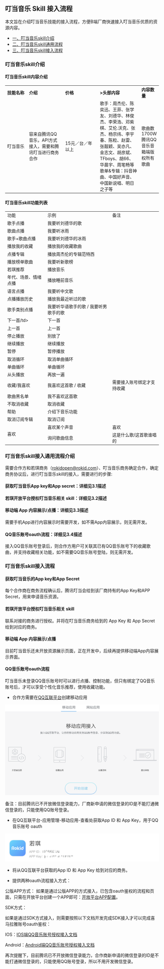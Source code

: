 ## 叮当音乐 Skill 接入流程

本文旨在介绍叮当音乐技能的接入流程，方便B端厂商快速接入叮当音乐优质的资源内容。

* [一、叮当音乐skill介绍](#一、叮当音乐skill介绍)
* [二、叮当音乐skill通用流程](#二、叮当音乐skill接入通用流程介绍)
* [三、叮当音乐skill接入流程](#三、叮当音乐skill接入流程)

  
### 叮当音乐skill介绍

#### 叮当音乐skill内容介绍

<table><tbody>
<tr style="font-weight:bold">  <td style="width: 100px">技能名称</td>  <td style="width: 180px">介绍</td>  <td style="width: 180px">价格</td> <td style="width: 180px">>头部内容</td><td>内容数量</td></tr>
<tr>  <td>叮当音乐</td>  <td>容来自腾讯QQ音乐，API方式接入，需要和腾讯叮当进行商务合作</td>  <td>15元／台／年以上</td> <td>歌手：周杰伦、陈奕迅、王菲、张学友、刘德华、林俊杰、李荣浩、邓紫棋、艾伦.沃克、张杰、杨宗纬、李宇春、陈粒、赵雷、张靓颖、吴亦凡、金志文、胡彦斌、TFboys、胡66、华晨宇、周笔畅等
歌单&专辑：抖音神曲、中国好声音、中国新说唱、明日之子等</td> <td>歌曲数1700W
腾讯QQ音乐音箱端版权所有歌曲</td> </tr>
</tbody></table>

#### 叮当音乐skill功能列表

<table>
    <tr>
        <td>功能</td> 
        <td>示例</td> 
        <td>备注</td> 
   </tr>
    <tr>
        <td >歌手点播</td>    
        <td >我要听刘德华的歌</td>  
        <td></td>
    </tr>
    <tr>
        <td >歌曲点播</td> 
        <td >我要听冰雨</td> 
         <td></td> 
    </tr>
     <tr>
        <td >歌手+歌曲点播</td> 
        <td >我要听刘德华的冰雨</td>  
          <td></td> 
    </tr>
     <tr>
        <td >播放我的收藏</td> 
        <td >播放我的收藏歌曲</td>
          <td></td>  
    </tr>
     <tr>
        <td >点播专辑</td> 
        <td >播放周杰伦的专辑范特西</td> 
          <td></td> 
    </tr>
     <tr>
        <td >播放榜单歌曲</td> 
        <td >我要听新歌榜</td> 
          <td></td>
    </tr>
     <tr>
        <td >若琪推荐</td> 
        <td >播放音乐</td> 
          <td></td>
    </tr>
     <tr>
        <td >年代、场景、情绪点播</td> 
        <td >播放睡前音乐</td> 
        <td></td>
    </tr>
     <tr>
        <td >语言点播</td> 
        <td >我要听中文歌</td> 
         <td></td>
    </tr>
     <tr>
        <td >点播播放历史</td> 
        <td >播放我最近听过的歌</td> 
         <td></td>
    </tr>
     <tr>
        <td >歌手类别点播</td> 
        <td >我要听华语歌手的歌 / 我要听男歌手的歌</td> 
         <td></td>
    </tr>
     <tr>
        <td >下一首/td> 
        <td >下一首</td> 
        <td></td>
    </tr>
     <tr>
        <td >上一首</td> 
        <td >上一首</td> 
        <td></td>
    </tr>
     <tr>
        <td >停止播放</td> 
        <td >别放了</td> 
        <td></td>
    </tr>
     <tr>
        <td >继续播放</td> 
        <td >继续播放</td> 
         <td></td>
    </tr>
     <tr>
        <td >暂停</td> 
        <td >暂停播放</td> 
         <td></td>
    </tr>
     <tr>
        <td >取消循环</td> 
        <td >取消单曲循环</td> 
        <td></td>
    </tr>
     <tr>
        <td >单曲循环</td> 
        <td >单曲循环</td> 
        <td></td>
    </tr>
     <tr>
        <td >从头播放</td> 
        <td >再放一遍</td> 
        <td></td>
    </tr>
     <tr>
        <td >收藏/我喜欢</td> 
        <td >我喜欢这首歌 / 收藏</td> 
        <td>需要接入账号绑定才支持收藏</td>
    </tr>
    <tr>
        <td >歌曲黑名单</td>    
        <td >我不喜欢这首歌</td>  
        <td></td>
    </tr>
    <tr>
        <td >不取消收藏</td> 
        <td >取消收藏</td>  
        <td></td>
    </tr>
     <tr>
        <td >帮助</td>    
        <td >介绍下音乐功能</td>  
        <td></td>
    </tr>
     <tr>
        <td >取消订阅专辑</td> 
        <td >取消订阅</td> 
    </tr>
     <tr>
        <td rowspan="2">喜欢</td>    
        <td >喜欢某个声音</td>  
        <td>喜欢</td>
    </tr>
     <tr>
        <td >询问歌曲信息</td> 
        <td >这是什么歌/这首歌谁唱的</td> 
    </tr>
</table>

### 叮当音乐skill接入通用流程介绍

需要合作方和若琪商务（rokidopen@rokid.com）、叮当音乐商务确定合作，确定商务协议后，进行叮当音乐skill的接入，需要进行的步骤: 

#### 获取叮当音乐App key和App secret：详细见3.1描述 

#### 若琪开放平台授权叮当音乐相关 skill：详细见3.2描述   

#### 移动端 App 内容展示/点播：详细见3.3描述  

需要手机App进行内容展示时需要开发，如不需App内容展示，则无需开发。

#### QQ音乐账号oauth流程：详细见3.4描述    

接入QQ音乐账号登录后，则合作方用户可关联其已有QQ音乐账号下的收藏歌曲，并支持收藏相关功能，如不需要QQ音乐账号登陆，则无需开发。


### 叮当音乐skill接入流程

#### 获取叮当音乐的App key和App Secret

每个合作商在商务流程确认后，腾讯叮当会给到该厂商持有的App Key和APP Secret，用来申请音乐资源。

#### 若琪开放平台授权叮当音乐相关 skill

联系对接的商务进行授权。并将在叮当音乐商务给到的 App Key 和 App Secret 给到对应的商务。

#### 移动端 App 内容展示/点播

目前叮当音乐还未开放资源展示页面，正在开发中，后续再提供移动端App内容展示界面。

#### QQ音乐账号oauth流程

叮当音乐未登录QQ音乐账号时可以进行点播、控制功能，但只有绑定了QQ音乐账号后，才可以享受个性化音乐推荐，使用收藏功能。

- 合作方需要在[QQ互联平台](https://connect.qq.com/index.html)创建移动应用

![](images/mobileapp.png)

备注：目前腾讯已不开放微信登录能力，厂商新申请的微信登录的ID是不能打通微信登录的，只能使用QQ账号登录。

- 在QQ互联平台-应用管理-移动应用-查看处获取App ID 和 App Key，用于QQ音乐账号 oauth

![](images/image.png)

- 将从QQ互联平台获取的App ID 和 App Key 给到对应的商务。

- 提供两种oauth流程接入方式：

公版APP方式：
如果是通过公版APP的方式接入，已包含oauth鉴权的流程和页面，只需在开放平台创建一个APP即可：[开放平台APP配置](https://account.rokid.com/account.html#/login?redirect=https%3A%2F%2Fdeveloper.rokid.com%2Fvoice%2F%23%2Fproduct%2Fcreate%2Flist)。
 
SDK方式：

如果是通过SDK方式接入，则需要按照以下文档开发完成SDK接入才可以完成喜马拉雅账号oauth鉴权：

IOS：[IOS端QQ音乐账号授权接入文档](https://rokid.github.io/mobile-sdk-ios-docs/res/skill/media_thrid_qq.html)

Android：[Android端QQ音乐账号授权接入文档](https://rokid.github.io/mobile-sdk-android-docs/res/skill/media_thrid_qq.html)

再次提醒下，目前腾讯已不开放微信登录能力，合作商新申请的微信登录的ID是不能打通微信登录的，只能使用QQ账号登录，所以不用开发微信登录。


 


